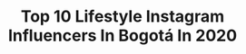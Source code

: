 ---
title: Top 10 Lifestyle Instagram Influencers In Bogotá In 2020
description: >-
  Find top lifestyle Instagram influencers in Bogotá in 2020. Most popular hashtags: #colombia #tbt #lifestyle #puertorico.
platform: Instagram
profiles:
  - username: "fitnessbyjanice"
    fullname: >-
      Janice Betancourt
    location: "Colombia"
    followers: 89286
    engagement: 615
    commentsToLikes: 0.048905
    avatar: "https://scontent-lhr8-1.cdninstagram.com/v/t51.2885-19/s320x320/90998112_1240102682861376_3616887638948052992_n.jpg?_nc_ht=scontent-lhr8-1.cdninstagram.com&_nc_ohc=HTmcRmmnAdEAX99YRu5&oh=329a052202d0fddbbf0764f544d4e5f3&oe=5EBAE74C"
    verified: false
    hashtags: "#swipeup, #timetorelax, #fitnesslifestyle, #celsiuslivefit"
  - username: "paudazzle"
    fullname: >-
      🇵 🇦 🇺 🇱 🇦  🇩 🇦 🇿 🇿 🇱 🇪
    location: "Colombia"
    followers: 46348
    engagement: 124
    commentsToLikes: 0.082656
    avatar: "https://scontent-nrt1-1.cdninstagram.com/v/t51.2885-19/s320x320/90704771_256163118850880_1329232248569856_n.jpg?_nc_ht=scontent-nrt1-1.cdninstagram.com&_nc_ohc=PvU5Bj6UH7AAX8Gb4Xy&oh=5d2ec371a1f7c2fb75522ed3223f12e5&oe=5EA6C608"
    verified: false
    hashtags: "#likeforlikes, #inlove, #girlgamer, #xboxone"
  - username: "caritoagudelo"
    fullname: >-
      Carito Agudelo Baena
    location: "Colombia"
    followers: 116386
    engagement: 514
    commentsToLikes: 0.015965
    avatar: "https://scontent-amt2-1.cdninstagram.com/v/t51.2885-19/s320x320/78748038_1326751567497868_1827143937429602304_n.jpg?_nc_ht=scontent-amt2-1.cdninstagram.com&_nc_ohc=l-dZpVuH10wAX__JEuB&oh=7b8384afac8e05002861df361ac07493&oe=5EB98D61"
    verified: false
    hashtags: "#2019, #sisters, #australia, #drinkingwine"
  - username: "leidygomez063"
    fullname: >-
      ⚜️ 𝐋𝐞𝐢𝐢𝐝𝐲 𝐆𝐨́𝐦𝐞𝐳  ⚜️
    location: "Colombia"
    followers: 220982
    engagement: 452
    commentsToLikes: 0.018715
    avatar: "https://scontent-ams4-1.cdninstagram.com/v/t51.2885-19/s320x320/70975937_251618885755663_8153208521907765248_n.jpg?_nc_ht=scontent-ams4-1.cdninstagram.com&_nc_ohc=2QT72kj0M5QAX_8y6eS&oh=149b62bdc5f0cb7595408dcb448c4d07&oe=5E846728"
    verified: false
    hashtags: "#studiolife, #newyork, #studio, #mixtape"
  - username: "alejandroescobard"
    fullname: >-
      Alejandro Escobar
    location: "Colombia"
    followers: 15024
    engagement: 287
    commentsToLikes: 0.029242
    avatar: "https://scontent-ams4-1.cdninstagram.com/v/t51.2885-19/s320x320/89486320_860746441037043_8334554518024880128_n.jpg?_nc_ht=scontent-ams4-1.cdninstagram.com&_nc_ohc=J_fzTMWIicEAX-Cncwc&oh=5bcc840b6688f6f260b06360da88b454&oe=5EB8A9DC"
    verified: false
    hashtags: "#selfie, #marcaribe, #roomates, #surgery"
  - username: "maestrosommelier"
    fullname: >-
      ℂ𝕙𝕣𝕚𝕤𝕥𝕚𝕒𝕟 • 𝔹𝕠𝕘𝕠𝕥𝕒 ℂ𝕚𝕘𝕒𝕣𝕤 ℂ𝕝𝕦𝕓
    location: "Colombia"
    followers: 8892
    engagement: 640
    commentsToLikes: 0.041792
    avatar: "https://scontent-ams4-1.cdninstagram.com/v/t51.2885-19/s320x320/80389826_853564651754596_8951060540373860352_n.jpg?_nc_ht=scontent-ams4-1.cdninstagram.com&_nc_ohc=E1Wv7IP0KycAX-J3wht&oh=77059b3ea85cbda95e3ca5b7e235fb17&oe=5EC8C536"
    verified: false
    hashtags: "#felizmiercoles, #cigarpassion, #mexico, #cigarcommunity"
  - username: "branorozcom"
    fullname: >-
      Bran Orozco Muñoz
    location: "Colombia"
    followers: 17188
    engagement: 527
    commentsToLikes: 0.110827
    avatar: "https://scontent-ams4-1.cdninstagram.com/v/t51.2885-19/s320x320/73269272_734564867040805_7099985375883427840_n.jpg?_nc_ht=scontent-ams4-1.cdninstagram.com&_nc_ohc=a8Fp5ba5IdQAX9Pcv8P&oh=80002fa9962dffe997c57bf060ca1b91&oe=5EBB101B"
    verified: false
    hashtags: "#travelcolombia, #hotelhilton, #barranquilla, #style"
  - username: "juanda_aldana"
    fullname: >-
      JUAN DAVID ALDANA
    location: "Colombia"
    followers: 389991
    engagement: 735
    commentsToLikes: 0.017561
    avatar: "https://scontent-atl3-1.cdninstagram.com/v/t51.2885-19/s320x320/66642193_2376138502468519_3088123112647032832_n.jpg?_nc_ht=scontent-atl3-1.cdninstagram.com&_nc_ohc=NTXLLLenFXkAX-vy2G0&oh=59e4a4699672abc51caa7ae3d246ebae&oe=5EBC6131"
    verified: false
    hashtags: "#energydrink, #pleasure, #relax, #summer"
  - username: "_omnia.x"
    fullname: >-
      O M N I A
    location: "Colombia"
    followers: 26757
    engagement: 1432
    commentsToLikes: 0.027958
    avatar: "https://scontent-amt2-1.cdninstagram.com/v/t51.2885-19/s320x320/49774275_2335480866503271_6827033851965997056_n.jpg?_nc_ht=scontent-amt2-1.cdninstagram.com&_nc_ohc=TpYdTFhXIdUAX_4Nexl&oh=b3b87a7e5549df1b52a7382763a89820&oe=5EBA46FD"
    verified: false
    hashtags: "#sonyalphaportrait, #majestic, #collateral, #sonyalphaclub"
  - username: "paokatan"
    fullname: >-
      Paola Katan
    location: "Colombia"
    followers: 14711
    engagement: 401
    commentsToLikes: 0.064103
    avatar: "https://scontent-lhr8-1.cdninstagram.com/v/t51.2885-19/s320x320/43617669_695639280814256_1222307697706139648_n.jpg?_nc_ht=scontent-lhr8-1.cdninstagram.com&_nc_ohc=dqZXnSDggcAAX_t_3Dg&oh=c9246ce465a381a9d62ab2db6cfe7d24&oe=5EBB81C9"
    verified: false
    hashtags: "#pantalonnegro, #faldanaranja, #amigos, #paz"
---